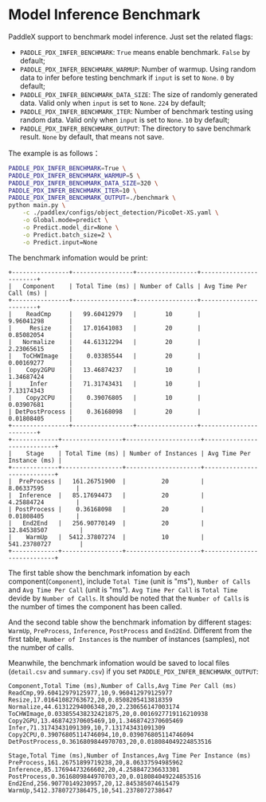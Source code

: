 # Model Inference Benchmark

PaddleX support to benchmark model inference. Just set the related flags:

* `PADDLE_PDX_INFER_BENCHMARK`: `True` means enable benchmark. `False` by default;
* `PADDLE_PDX_INFER_BENCHMARK_WARMUP`: Number of warmup. Using random data to infer before testing benchmark if `input` is set to `None`. `0` by default;
* `PADDLE_PDX_INFER_BENCHMARK_DATA_SIZE`: The size of randomly generated data. Valid only when `input` is set to `None`. `224` by default;
* `PADDLE_PDX_INFER_BENCHMARK_ITER`: Number of benchmark testing using random data. Valid only when `input` is set to `None`. `10` by default;
* `PADDLE_PDX_INFER_BENCHMARK_OUTPUT`: The directory to save benchmark result. `None` by default, that means not save.

The example is as follows：

```bash
PADDLE_PDX_INFER_BENCHMARK=True \
PADDLE_PDX_INFER_BENCHMARK_WARMUP=5 \
PADDLE_PDX_INFER_BENCHMARK_DATA_SIZE=320 \
PADDLE_PDX_INFER_BENCHMARK_ITER=10 \
PADDLE_PDX_INFER_BENCHMARK_OUTPUT=./benchmark \
python main.py \
    -c ./paddlex/configs/object_detection/PicoDet-XS.yaml \
    -o Global.mode=predict \
    -o Predict.model_dir=None \
    -o Predict.batch_size=2 \
    -o Predict.input=None
```

The benchmark infomation would be print:

```
+----------------+-----------------+-----------------+------------------------+
|   Component    | Total Time (ms) | Number of Calls | Avg Time Per Call (ms) |
+----------------+-----------------+-----------------+------------------------+
|    ReadCmp     |   99.60412979   |        10       |       9.96041298       |
|     Resize     |   17.01641083   |        20       |       0.85082054       |
|   Normalize    |   44.61312294   |        20       |       2.23065615       |
|   ToCHWImage   |    0.03385544   |        20       |       0.00169277       |
|    Copy2GPU    |   13.46874237   |        10       |       1.34687424       |
|     Infer      |   71.31743431   |        10       |       7.13174343       |
|    Copy2CPU    |    0.39076805   |        10       |       0.03907681       |
| DetPostProcess |    0.36168098   |        20       |       0.01808405       |
+----------------+-----------------+-----------------+------------------------+
+-------------+-----------------+---------------------+----------------------------+
|    Stage    | Total Time (ms) | Number of Instances | Avg Time Per Instance (ms) |
+-------------+-----------------+---------------------+----------------------------+
|  PreProcess |   161.26751900  |          20         |         8.06337595         |
|  Inference  |   85.17694473   |          20         |         4.25884724         |
| PostProcess |    0.36168098   |          20         |         0.01808405         |
|   End2End   |   256.90770149  |          20         |        12.84538507         |
|    WarmUp   |  5412.37807274  |          10         |        541.23780727        |
+-------------+-----------------+---------------------+----------------------------+
```

The first table show the benchmark infomation by each component(`Component`), include `Total Time` (unit is "ms"), `Number of Calls` and `Avg Time Per Call`  (unit is "ms"). `Avg Time Per Call` is `Total Time` devide by `Number of Calls`. It should be noted that the `Number of Calls` is the number of times the component has been called.

And the second table show the benchmark infomation by different stages: `WarmUp`, `PreProcess`, `Inference`, `PostProcess` and `End2End`. Different from the first table, `Number of Instances` is the number of instances (samples), not the number of calls.

Meanwhile, the benchmark infomation would be saved to local files (`detail.csv` and `summary.csv`) if you set `PADDLE_PDX_INFER_BENCHMARK_OUTPUT`:

```csv
Component,Total Time (ms),Number of Calls,Avg Time Per Call (ms)
ReadCmp,99.60412979125977,10,9.960412979125977
Resize,17.01641082763672,20,0.8508205413818359
Normalize,44.61312294006348,20,2.230656147003174
ToCHWImage,0.033855438232421875,20,0.0016927719116210938
Copy2GPU,13.468742370605469,10,1.3468742370605469
Infer,71.31743431091309,10,7.131743431091309
Copy2CPU,0.39076805114746094,10,0.039076805114746094
DetPostProcess,0.3616809844970703,20,0.018084049224853516
```

```csv
Stage,Total Time (ms),Number of Instances,Avg Time Per Instance (ms)
PreProcess,161.26751899719238,20,8.06337594985962
Inference,85.17694473266602,20,4.258847236633301
PostProcess,0.3616809844970703,20,0.018084049224853516
End2End,256.90770149230957,20,12.845385074615479
WarmUp,5412.3780727386475,10,541.2378072738647
```

